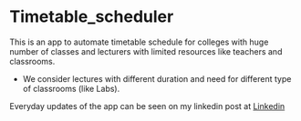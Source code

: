 # Timetable_scheduler
This is an app to automate timetable schedule for colleges with huge number of classes and lecturers with limited resources like teachers and classrooms.
- We consider lectures with different duration and need for different type of classrooms (like Labs).

Everyday updates of the app can be seen on my linkedin post at [Linkedin](https://www.linkedin.com/in/rushabh-singwi-4917b0225/)
